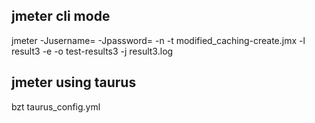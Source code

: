 ## jmeter cli mode

jmeter -Jusername=<username> -Jpassword=<password> -n -t modified_caching-create.jmx -l result3 -e -o test-results3 -j result3.log 

## jmeter using taurus

bzt taurus_config.yml
